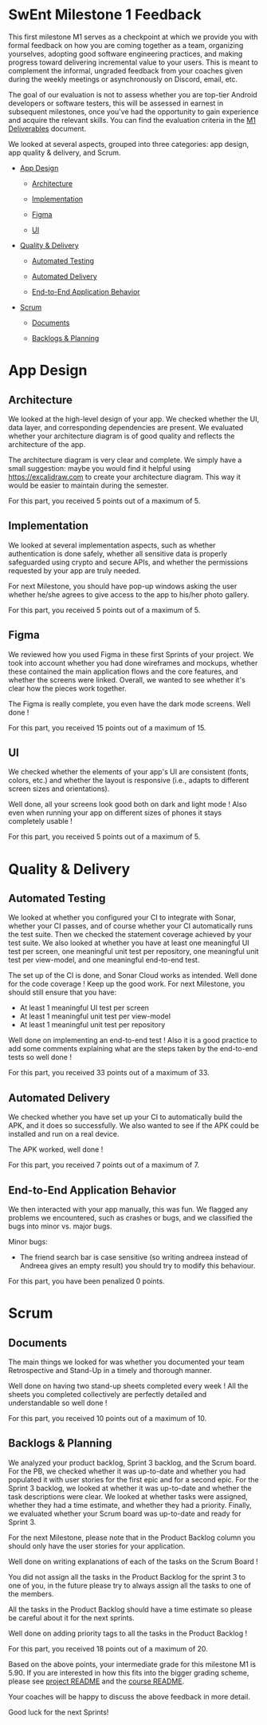 
# SwEnt Milestone 1 Feedback

This first milestone M1 serves as a checkpoint at which we provide you with formal feedback on how you are coming together as a team, organizing yourselves, adopting good software engineering practices, and making progress toward delivering incremental value to your users. This is meant to complement the informal, ungraded feedback from your coaches given during the weekly meetings or asynchronously on Discord, email, etc.

The goal of our evaluation is not to assess whether you are top-tier Android developers or software testers, this will be assessed in earnest in subsequent milestones, once you've had the opportunity to gain experience and acquire the relevant skills. You can find the evaluation criteria in the [M1 Deliverables](https://github.com/swent-epfl/public/blob/main/project/M1.md) document.

We looked at several aspects, grouped into three categories: app design, app quality & delivery, and Scrum.

- [App Design](#app-design)

  - [Architecture](#architecture)

  - [Implementation](#implementation)

  - [Figma](#figma)

  - [UI](#ui)

- [Quality & Delivery](#quality-&-delivery)

  - [Automated Testing](#automated-testing)

  - [Automated Delivery](#automated-delivery)

  - [End-to-End Application Behavior](#end-to-end-application-behavior)

- [Scrum](#scrum)

  - [Documents](#documents)

  - [Backlogs & Planning](#backlogs-&-planning)

# App Design

## Architecture

We looked at the high-level design of your app. We checked whether the UI, data layer, and corresponding dependencies are present. We evaluated whether your architecture diagram is of good quality and reflects the architecture of the app.

The architecture diagram is very clear and complete. We simply have a small suggestion: maybe you would find it helpful using https://excalidraw.com to create your architecture diagram. This way it would be easier to maintain during the semester.

For this part, you received 5 points out of a maximum of 5.

## Implementation

We looked at several implementation aspects, such as whether authentication is done safely, whether all sensitive data is properly safeguarded using crypto and secure APIs, and whether the permissions requested by your app are truly needed.

For next Milestone, you should have pop-up windows asking the user whether he/she agrees to give access to the app to his/her photo gallery.

For this part, you received 5 points out of a maximum of 5.

## Figma

We reviewed how you used Figma in these first Sprints of your project. We took into account whether you had done wireframes and mockups, whether these contained the main application flows and the core features, and whether the screens were linked. Overall, we wanted to see whether it's clear how the pieces work together.

The Figma is really complete, you even have the dark mode screens. Well done !

For this part, you received 15 points out of a maximum of 15.

## UI

We checked whether the elements of your app's UI are consistent (fonts, colors, etc.) and whether the layout is responsive (i.e., adapts to different screen sizes and orientations).

Well done, all your screens look good both on dark and light mode ! Also even when running your app on different sizes of phones it stays completely usable !

For this part, you received 5 points out of a maximum of 5.

# Quality & Delivery

## Automated Testing

We looked at whether you configured your CI to integrate with Sonar, whether your CI passes, and of course whether your CI automatically runs the test suite. Then we checked the statement coverage achieved by your test suite. We also looked at whether you have at least one meaningful UI test per screen, one meaningful unit test per repository, one meaningful unit test per view-model, and one meaningful end-to-end test.

The set up of the CI is done, and Sonar Cloud works as intended.
Well done for the code coverage ! Keep up the good work.
For next Milestone, you should still ensure that you have:
- At least 1 meaningful UI test per screen 
- At least 1 meaningful unit test per view-model
- At least 1 meaningful unit test per repository

Well done on implementing an end-to-end test ! Also it is a good practice to add some comments explaining what are the steps taken by the end-to-end tests so well done !

For this part, you received 33 points out of a maximum of 33.

## Automated Delivery

We checked whether you have set up your CI to automatically build the APK, and it does so successfully. We also wanted to see if the APK could be installed and run on a real device.

The APK worked, well done !

For this part, you received 7 points out of a maximum of 7.

## End-to-End Application Behavior

We then interacted with your app manually, this was fun. We flagged any problems we encountered, such as crashes or bugs, and we classified the bugs into minor vs. major bugs.

Minor bugs:
- The friend search bar is case sensitive (so writing andreea instead of Andreea gives an empty result) you should try to modify this behaviour.

For this part, you have been penalized 0 points.

# Scrum

## Documents

The main things we looked for was whether you documented your team Retrospective and Stand-Up in a timely and thorough manner.

Well done on having two stand-up sheets completed every week !
All the sheets you completed collectively are perfectly detailed and understandable so well done !

For this part, you received 10 points out of a maximum of 10.

## Backlogs & Planning

We analyzed your product backlog, Sprint 3 backlog, and the Scrum board. For the PB, we checked whether it was up-to-date and whether you had populated it with user stories for the first epic and for a second epic. For the Sprint 3 backlog, we looked at whether it was up-to-date and whether the task descriptions were clear. We looked at whether tasks were assigned, whether they had a time estimate, and whether they had a priority. Finally, we evaluated whether your
Scrum board was up-to-date and ready for Sprint 3.

For the next Milestone, please note that in the Product Backlog column you should only have the user stories for your application.

Well done on writing explanations of each of the tasks on the Scrum Board !

You did not assign all the tasks in the Product Backlog for the sprint 3 to one of you, in the future please try to always assign all the tasks to one of the members.

All the tasks in the Product Backlog should have a time estimate so please be careful about it for the next sprints.

Well done on adding priority tags to all the tasks in the Product Backlog !

For this part, you received 18 points out of a maximum of 20.

Based on the above points, your intermediate grade for this milestone M1 is 5.90. If you are interested in how this fits into the bigger grading scheme, please see [project README](https://github.com/swent-epfl/private/blob/main/project/README.md) and the [course README](https://github.com/swent-epfl/public/blob/main/README.md).

Your coaches will be happy to discuss the above feedback in more detail.

Good luck for the next Sprints!
